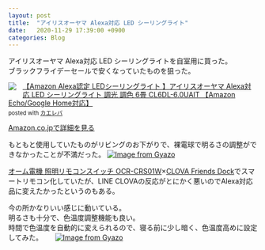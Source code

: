 ```yaml
---
layout: post
title:  "アイリスオーヤマ Alexa対応 LED シーリングライト"
date:   2020-11-29 17:39:00 +0900
categories: Blog
---
```

アイリスオーヤマ Alexa対応 LED シーリングライトを自室用に買った。  
ブラックフライデーセールで安くなっていたものを狙った。
<div class="krb-amzlt-box" style="margin-bottom:0px;"><div class="krb-amzlt-image" style="float:left;margin:0px 12px 1px 0px;"><a href="https://www.amazon.co.jp/gp/product/B07J5YNK3B/ref=as_li_ss_il?ie=UTF8&psc=1&linkCode=li2&tag=peipeipe-22&linkId=752dfb7defc1c82a692d791ab95c1fbb&language=ja_JP" target="_blank" rel="nofollow" rel="nofollow"><img border="0" src="//ws-fe.amazon-adsystem.com/widgets/q?_encoding=UTF8&ASIN=B07J5YNK3B&Format= _SL250_&ID=AsinImage&MarketPlace=JP&ServiceVersion=20070822&WS=1&tag=peipeipe-22&language=ja_JP" ></a><img src="https://ir-jp.amazon-adsystem.com/e/ir?t=peipeipe-22&language=ja_JP&l=li2&o=9&a=B07J5YNK3B" width="1" height="1" border="0" alt="" style="border:none !important; margin:0px !important;" /></div><div class="krb-amzlt-info" style="line-height:120%; margin-bottom: 10px"><div class="krb-amzlt-name" style="margin-bottom:10px;line-height:120%"><a href="https://www.amazon.co.jp/gp/product/B07J5YNK3B/ref=as_li_ss_il?ie=UTF8&psc=1&linkCode=li2&tag=peipeipe-22&linkId=752dfb7defc1c82a692d791ab95c1fbb&language=ja_JP" name="amazletlink" target="_blank" rel="nofollow" rel="nofollow">【Amazon Alexa認定 LEDシーリングライト 】アイリスオーヤマ Alexa対応 LED シーリングライト 調光 調色 6畳 CL6DL-6.0UAIT 【Amazon Echo/Google Home対応】</a><div class="krb-amzlt-powered-date" style="font-size:80%;margin-top:5px;line-height:120%">posted with <a href="https://kaereba.com/wind/" title="amazlet" target="_blank" rel="nofollow" rel="nofollow">カエレバ</a></div></div><div class="krb-amzlt-detail"></div><div class="krb-amzlt-sub-info" style="float: left;"><div class="krb-amzlt-link" style="margin-top: 5px"><a href="https://www.amazon.co.jp/gp/product/B07J5YNK3B/ref=as_li_ss_il?ie=UTF8&psc=1&linkCode=li2&tag=peipeipe-22&linkId=752dfb7defc1c82a692d791ab95c1fbb&language=ja_JP" name="amazletlink" target="_blank" rel="nofollow" rel="nofollow">Amazon.co.jpで詳細を見る</a></div></div></div><div class="krb-amzlt-footer" style="clear: left"></div></div>

もともと使用していたものがリビングのお下がりで、裸電球で明るさの調整ができなかったことが不満だった。
[![Image from Gyazo](https://i.gyazo.com/b5f8cf26c83c5a720944e6eea30e6483.jpg)](https://gyazo.com/b5f8cf26c83c5a720944e6eea30e6483)

[オーム電機 照明リモコンスイッチ OCR-CRS01W](https://amzn.to/3mmuHOM)×[CLOVA Friends Dock](https://clova.line.me/clova-friends-series/clova-friends/dock/)でスマートリモコン化していたが、LINE CLOVAの反応がとにかく悪いのでAlexa対応品に変えたかったというのもある。

今の所かなりいい感じに動いている。  
明るさも十分で、色温度調整機能も良い。  
時間で色温度を自動的に変えられるので、寝る前に少し暗く、色温度高めに設定してみた。　　
[![Image from Gyazo](https://i.gyazo.com/12f00c6df1756eefbaacd46d830a8b9b.jpg)](https://gyazo.com/12f00c6df1756eefbaacd46d830a8b9b)